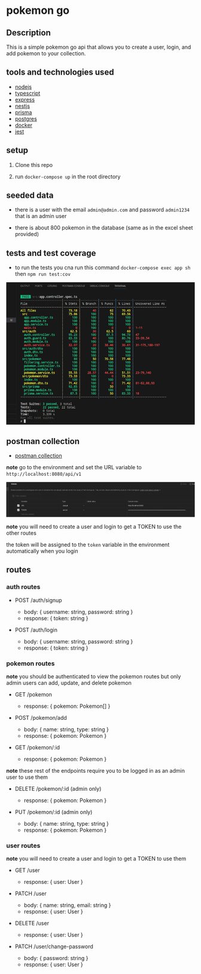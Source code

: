 # pokemon go 

## Description

This is a simple pokemon go api that allows you to create a user, login, and add pokemon to your collection.


## tools and technologies used

+ [nodejs](https://nodejs.org/en/)
+ [typescript](https://www.typescriptlang.org/)
+ [express](https://expressjs.com/)
+ [nestjs](https://nestjs.com/)
+ [prisma](https://www.prisma.io/)
+ [postgres](https://www.postgresql.org/)
+ [docker](https://www.docker.com/)
+ [jest](https://jestjs.io/) 



## setup

1. Clone this repo

2. run `docker-compose up` in the root directory


## seeded data 

+ there is a user with the email `admin@admin.com` and password `admin1234` that is an admin user

+ there is about 800 pokemon in the database (same as in the excel sheet provided)



## tests and test coverage 

+ to run the tests you cna run this command `docker-compose exec app sh` then `npm run test:cov`

![test coverage](cov_test.png)


## postman collection

+ [postman collection](https://www.postman.com/dark-flare-638246/workspace/pokemon-go)

**note** go to the environment and set the URL variable to `http://localhost:8080/api/v1`

![postman environment](postman_env.png)

**note** you will need to create a user and login to get a TOKEN to use the other routes

the token will be assigned to the `token` variable in the environment automatically when you login


## routes

### auth routes

+ POST /auth/signup 
    + body: { username: string, password: string }
    + response: { token: string }

+ POST /auth/login
    + body: { username: string, password: string }
    + response: { token: string }

### pokemon routes
**note** you should be authenticated to view the pokemon routes but only admin users can add, update, and delete pokemon

+ GET /pokemon
    + response: { pokemon: Pokemon[] }

+ POST /pokemon/add
    + body: { name: string, type: string }
    + response: { pokemon: Pokemon }

+ GET /pokemon/:id
    + response: { pokemon: Pokemon }

**note** these rest of the endpoints  require you to be logged in as an admin user to use them

+ DELETE /pokemon/:id   (admin only)
    + response: { pokemon: Pokemon }

+ PUT /pokemon/:id  (admin only)
    + body: { name: string, type: string }
    + response: { pokemon: Pokemon }


### user routes
**note** you will need to create a user and login to get a TOKEN to use  them 

+ GET /user
    + response: { user: User }

+ PATCH /user
    + body: { name: string, email: string }
    + response: { user: User }

+ DELETE /user
    + response: { user: User }


+ PATCH /user/change-password
    + body: { password: string }
    + response: { user: User }



